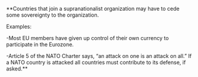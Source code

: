 **Countries that join a supranationalist organization may have to cede some sovereignty to the organization. 

Examples: 

-Most EU members have given up control of their own currency to participate in the Eurozone. 

-Article 5 of the NATO Charter says, “an attack on one is an attack on all.” If a NATO country is attacked all countries must contribute to its defense, if asked.**